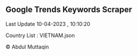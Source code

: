 

## Google Trends Keywords Scraper 
 
Last Update 10-04-2023 , 10:10:20

Country List :
VIETNAM.json



© Abdul Muttaqin 
